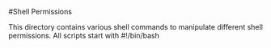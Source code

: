 #Shell Permissions

This directory contains various shell commands to manipulate different shell permissions.
All scripts start with #!/bin/bash


